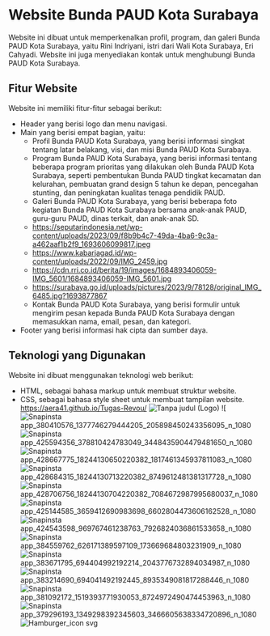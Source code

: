 # Website Bunda PAUD Kota Surabaya

Website ini dibuat untuk memperkenalkan profil, program, dan galeri Bunda PAUD Kota Surabaya, yaitu Rini Indriyani, istri dari Wali Kota Surabaya, Eri Cahyadi. Website ini juga menyediakan kontak untuk menghubungi Bunda PAUD Kota Surabaya.

## Fitur Website

Website ini memiliki fitur-fitur sebagai berikut:

- Header yang berisi logo dan menu navigasi.
- Main yang berisi empat bagian, yaitu:
  - Profil Bunda PAUD Kota Surabaya, yang berisi informasi singkat tentang latar belakang, visi, dan misi Bunda PAUD Kota Surabaya.
  - Program Bunda PAUD Kota Surabaya, yang berisi informasi tentang beberapa program prioritas yang dilakukan oleh Bunda PAUD Kota Surabaya, seperti pembentukan Bunda PAUD tingkat kecamatan dan kelurahan, pembuatan grand design 5 tahun ke depan, pencegahan stunting, dan peningkatan kualitas tenaga pendidik PAUD.
  - Galeri Bunda PAUD Kota Surabaya, yang berisi beberapa foto kegiatan Bunda PAUD Kota Surabaya bersama anak-anak PAUD, guru-guru PAUD, dinas terkait, dan anak-anak SD.
  - https://seputarindonesia.net/wp-content/uploads/2023/09/f8b9b4c7-49da-4ba6-9c3a-a462aaf1b2f9_1693606099817.jpeg
  - https://www.kabarjagad.id/wp-content/uploads/2022/09/IMG_2459.jpg
  - https://cdn.rri.co.id/berita/19/images/1684893406059-IMG_5601/1684893406059-IMG_5601.jpg
  - https://surabaya.go.id/uploads/pictures/2023/9/78128/original_IMG_6485.jpg?1693877867
  - Kontak Bunda PAUD Kota Surabaya, yang berisi formulir untuk mengirim pesan kepada Bunda PAUD Kota Surabaya dengan memasukkan nama, email, pesan, dan kategori.
- Footer yang berisi informasi hak cipta dan sumber daya.

## Teknologi yang Digunakan

Website ini dibuat menggunakan teknologi web berikut:

- HTML, sebagai bahasa markup untuk membuat struktur website.
- CSS, sebagai bahasa style sheet untuk membuat tampilan website.
https://aera41.github.io/Tugas-Revou/
![Tanpa judul (Logo)](https://github.com/aera41/Tugas-Revou/assets/157816177/3d58940f-82c9-474e-8fec-945cb9a2d439)
![![Snapinsta app_380410576_1377746279444205_205898450243356095_n_1080](https://github.com/aera41/Tugas-Revou/assets/157816177/f9177255-60ea-4855-9960-5418fd5b7c8a)![Snapinsta app_425594356_378810424783049_3448435904479481650_n_1080](https://github.com/aera41/Tugas-Revou/assets/157816177/5069c534-39b0-490e-9a40-02e20294e15c)
![Snapinsta app_428667775_18244130650220382_1817461345937811083_n_1080](https://github.com/aera41/Tugas-Revou/assets/157816177/e308a4be-cd4e-4f6a-a80a-02a1bf3d9a4c)
![Snapinsta app_428684315_18244130713220382_8749612481381317728_n_1080](https://github.com/aera41/Tugas-Revou/assets/157816177/2e647b70-a535-4bde-af42-342a6c0f272a)
![Snapinsta app_428706756_18244130704220382_7084672987995680037_n_1080](https://github.com/aera41/Tugas-Revou/assets/157816177/3e50b285-5826-4d5c-9888-8e1ccacea611)
![Snapinsta app_425144585_3659412690983698_6602804473606162528_n_1080](https://github.com/aera41/Tugas-Revou/assets/157816177/590fad96-933d-4f11-976e-bd5cb976f9e7)
![Snapinsta app_424543598_969767461238763_7926824036861533658_n_1080](https://github.com/aera41/Tugas-Revou/assets/157816177/a35f1cdc-4308-4b57-9e0e-640d45829d42)
![Snapinsta app_384559762_626171389597109_173669684803231909_n_1080](https://github.com/aera41/Tugas-Revou/assets/157816177/a21af886-cee5-4ca9-888e-ba6afa63dc93)
![Snapinsta app_383671795_694404992192214_2043776732894034987_n_1080](https://github.com/aera41/Tugas-Revou/assets/157816177/846a179a-7d66-4110-852e-b8dd414e007a)
![Snapinsta app_383214690_694041492192445_8935349081817288446_n_1080](https://github.com/aera41/Tugas-Revou/assets/157816177/8b762513-1740-44a0-b692-436e7d13e21c)
![Snapinsta app_381092172_1519393771930053_8724972490474453963_n_1080](https://github.com/aera41/Tugas-Revou/assets/157816177/4957a4b3-07d5-42a4-a65b-b3af1100521a)
![Snapinsta app_379296193_1349298392345603_3466605638334720896_n_1080](https://github.com/aera41/Tugas-Revou/assets/157816177/6d53b7f0-c695-43e9-ab5a-11022df2da0d)
![Hamburger_icon svg](https://github.com/aera41/Tugas-Revou/assets/157816177/67dd5ec7-1d28-4a93-8840-ee182bb5d076)

